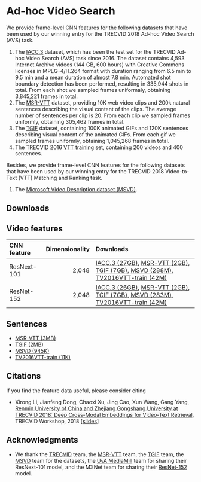 # Ad-hoc Video Search


We provide frame-level CNN features for the following datasets that have been used by our winning entry for the TRECVID 2018 Ad-hoc Video Search (AVS) task.

1. The [IACC.3](https://www-nlpir.nist.gov/projects/tv2016/tv2016.html#IACC.3) dataset, which has been the test set for the TRECVID Ad-hoc Video Search (AVS) task since 2016. The dataset contains 4,593 Internet Archive videos (144 GB, 600 hours) with Creative Commons licenses in MPEG-4/H.264 format with duration ranging from 6.5 min to 9.5 min and a mean duration of almost 7.8 min. Automated shot boundary detection has been performed, resulting in 335,944 shots in total. From each shot we sampled frames uniformaly, obtaining 3,845,221 frames in total.
2. The [MSR-VTT](https://www.microsoft.com/en-us/research/publication/msr-vtt-a-large-video-description-dataset-for-bridging-video-and-language/) dataset, providing 10K web video clips and 200k natural sentences describing the visual content of the clips. The average number of sentences per clip is 20. From each clip we sampled frames uniformly, obtaining 305,462 frames in total. 
3. The [TGIF](http://raingo.github.io/TGIF-Release/) dataset, containing 100K animated GIFs and 120K sentences describing visual content of the animated GIFs. From each gif we sampled frames uniformly, obtaining 1,045,268 frames in total. 
4. The TRECVID 2016 [VTT training](https://www-nlpir.nist.gov/projects/tv2016/pastdata/video.to.text/) set, containing 200 videos and 400 sentences. 

Besides, we provide frame-level CNN features for the following datasets that have been used by our winning entry for the TRECVID 2018 Video-to-Text (VTT) Matching and Ranking task. 

1. The  [Microsoft Video Description dataset (MSVD)](http://www.cs.utexas.edu/users/ml/clamp/videoDescription/). 

## Downloads

## Video features

| CNN feature | Dimensionality | Downloads |
|:----- | -----:|:----- |
| ResNext-101 | 2,048 | [IACC.3 (27GB)](http://39.104.114.128/avs/iacc.3_ResNext-101.tar.gz), [MSR-VTT (2GB)](http://39.104.114.128/avs/msrvtt10k_ResNext-101.tar.gz), [TGIF (7GB)](http://39.104.114.128/avs/tgif_ResNext-101.tar.gz), [MSVD (288M)](http://39.104.114.128/avs/msvd_ResNext-101.tar.gz), [TV2016VTT-train (42M)](http://39.104.114.128/avs/tv2016train_ResNext-101.tar.gz) |
| ResNet-152 | 2,048 | [IACC.3 (26GB)](http://39.104.114.128/avs/iacc.3_ResNet-152.tar.gz), [MSR-VTT (2GB)](http://39.104.114.128/avs/msrvtt10k_ResNet-152.tar.gz), [TGIF (7GB)](http://39.104.114.128/avs/tgif_ResNet-152.tar.gz), [MSVD (283M)](http://39.104.114.128/avs/msvd_ResNet-152.tar.gz), [TV2016VTT-train (42M)](http://39.104.114.128/avs/tv2016train_ResNet-152.tar.gz) |

## Sentences 
* [MSR-VTT (3MB)](http://39.104.114.128/avs/msrvtt10k_textdata.tar.gz)
* [TGIF (2MB)](http://39.104.114.128/avs/tgif_textdata.tar.gz) 
* [MSVD (945K)](http://39.104.114.128/avs/msvd_textdata.tar.gz)
* [TV2016VTT-train (11K)](http://39.104.114.128/avs/tv2016train_textdata.tar.gz)

## Citations

If you find the feature data useful, please consider citing 

* Xirong Li, Jianfeng Dong, Chaoxi Xu, Jing Cao, Xun Wang, Gang Yang, [Renmin University of China and  Zhejiang Gongshang University at TRECVID 2018: Deep Cross-Modal Embeddings for Video-Text Retrieval](http://lixirong.net/pub/trecvid2018-rucmm.pdf),  TRECVID Workshop, 2018 [[slides](https://www-nlpir.nist.gov/projects/tvpubs/tv18.slides/rucmm.avs.slides.pdf)]

## Acknowledgments

* We thank the [TRECVID](https://trecvid.nist.gov/) team, the [MSR-VTT](https://www.microsoft.com/en-us/research/publication/msr-vtt-a-large-video-description-dataset-for-bridging-video-and-language/) team, the [TGIF](http://raingo.github.io/TGIF-Release/) team, the [MSVD](http://www.cs.utexas.edu/users/ml/clamp/videoDescription/) team for the datasets, the [UvA MediaMill](https://ivi.fnwi.uva.nl/isis/mediamill/) team for sharing their ResNext-101 model, and the MXNet team for sharing their [ResNet-152](http://data.mxnet.io/models/imagenet-11k/resnet-152/) model. 
